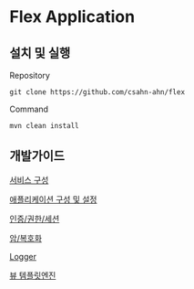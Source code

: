 # Flex Application

## 설치 및 실행

Repository
```shell
git clone https://github.com/csahn-ahn/flex
```
Command
```shell
mvn clean install
```

## 개발가이드
[서비스 구성](./docs/env.md)

[애플리케이션 구성 및 설정](./docs/app.md)

[인증/권한/세션](./docs/auth.md)

[암/복호화](./docs/crypto.md)

[Logger](./docs/logger.md)

[뷰 템플릿엔진](./docs/view.md)
